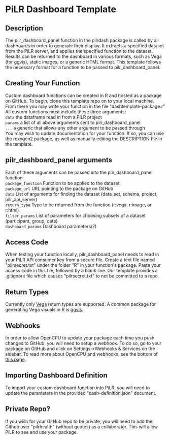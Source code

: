 PiLR Dashboard Template
============

Description
-----------
The pilr_dashboard_panel function in the pilrdash package is called by all dashboards in
order to generate their display. It extracts a specified dataset from the PiLR server, and 
applies the specified function to the dataset. Results can be returned to the dashboard in 
various formats, such as Vega (for ggvis), static images, or a generic HTML format. This template
follows the necessary format for a function to be passed to pilr_dashboard_panel.   

Creating Your Function
----------------------
Custom dashboard functions can be created in R and hosted as a package on GitHub. To begin, clone this
template repo on to your local machine. From there you may write your function in the file "dashtemplate-package.r"  
All custom functions must include these three arguments:  
`data` the dataframe read in from a PiLR project  
`params` a list of all above arguments sent to pilr_dashboard_panel  
`...` a generic that allows any other argument to be passed through  
You may wish to update documentation for your function. If so, you can use the roxygen2 package, 
as well as manually editing the DESCRIPTION file in the template.  

pilr_dashboard_panel arguments
------------------------------
Each of these arguments can be passed into the pilr_dashboard_panel function:  
`package_function` Function to be applied to the dataset  
`package_url` URL pointing to the package on GitHub  
`data` List of arguments for finding the dataset (data_set, schema, project, pilr_api_server)  
`return_type` Type to be returned from the function (r:vega, r:image, or r:html)  
`filter_params` List of parameters for choosing subsets of a dataset (participant, group, date)  
`dashboard_params` Dashboard parameters(?)  

Access Code
-----------
When testing your function locally, pilr_dashboard_panel needs to read in your PiLR API
consumer key from a secure file. Create a text file named "pilrsecret.txt" under the folder
"R" in your function's package. Paste your access code in this file, followed by a blank line. 
Our template provides a .gitignore file which causes "pilrsecret.txt" to not be committed to a repo.  

Return Types
------------
Currently only [Vega](http://trifacta.github.io/vega/) return types are supported. A common package for generating Vega visuals in R is [ggvis](http://ggvis.rstudio.com/).  

Webhooks
--------
In order to allow OpenCPU to update your package each time you push changes to GitHub, you will need to setup a
webhook. To do so, go to your package on GitHub and click on Settings->Webhooks & Services on the sidebar. To read 
more about OpenCPU and webhooks, see the bottom of [this page](https://www.opencpu.org/api.html).  

Importing Dashboard Definition
------------------------------
To import your custom dashboard function into PiLR, you will need to update the parameters in the provided "dash-definition.json" document.   

Private Repo?
-------------
If you wish for your GitHub repo to be private, you will need to add the Github user "pilrhealth" (without quotes)
as a collaborator. This will allow PiLR to see and use your package.
